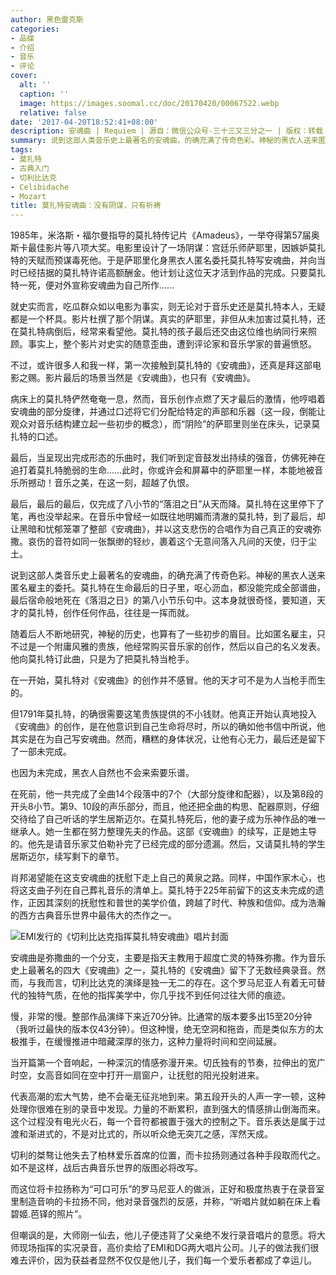 ```yaml
---
author: 黑色雷克斯
categories:
- 品碟
- 介绍
- 音乐
- 评论
cover:
  alt: ''
  caption: ''
  image: https://images.soomal.cc/doc/20170420/00067522.webp
  relative: false
date: '2017-04-20T18:52:41+08:00'
description: 安魂曲 | Requiem | 源自：微信公众号-三十三又三分之一 | 版权：转载 |  平均/总评分：10.00/30
summary: 说到这部人类音乐史上最著名的安魂曲，的确充满了传奇色彩。神秘的黑衣人送来匿名雇主的委托。莫扎特在生命最后的日子里，呕心沥血，都没能完成全部谱曲，最后宿命般地死在《落泪之日》的第八小节乐句中。这本身就很奇怪，要知道，天才的莫扎特，创作任何作品，往往是一挥而就……
tags:
- 莫扎特
- 古典入门
- 切利比达克
- Celibidache
- Mozart
title: 莫扎特安魂曲：没有阴谋，只有祈祷
---
```


1985年，米洛斯・福尔曼指导的莫扎特传记片《Amadeus》，一举夺得第57届奥斯卡最佳影片等八项大奖。电影里设计了一场阴谋：宫廷乐师萨耶里，因嫉妒莫扎特的天赋而预谋毒死他。于是萨耶里化身黑衣人匿名委托莫扎特写安魂曲，并向当时已经拮据的莫扎特许诺高额酬金。他计划让这位天才活到作品的完成。只要莫扎特一死，便对外宣称安魂曲为自己所作……

就史实而言，吃瓜群众如以电影为事实，则无论对于音乐史还是莫扎特本人，无疑都是一个杯具。影片杜撰了那个阴谋。真实的萨耶里，非但从未加害过莫扎特，还在莫扎特病倒后，经常来看望他。莫扎特的孩子最后还交由这位维也纳同行来照顾。事实上，整个影片对史实的随意歪曲，遭到评论家和音乐学家的普遍愤怒。

不过，或许很多人和我一样，第一次接触到莫扎特的《安魂曲》，还真是拜这部电影之赐。影片最后的场景当然是《安魂曲》，也只有《安魂曲》。

病床上的莫扎特俨然奄奄一息，然而，音乐创作点燃了天才最后的激情，他哼唱着安魂曲的部分旋律，并通过口述将它们分配给特定的声部和乐器（这一段，倒能让观众对音乐结构建立起一些初步的概念），而“阴险”的萨耶里则坐在床头，记录莫扎特的口述。

最后，当呈现出完成形态的乐曲时，我们听到定音鼓发出持续的强音，仿佛死神在追打着莫扎特脆弱的生命……此时，你或许会和屏幕中的萨耶里一样，本能地被音乐所撼动！音乐之美，在这一刻，超越了仇恨。

最后，最后的最后，仅完成了八小节的“落泪之日”从天而降。莫扎特在这里停下了笔，再也没举起来。在音乐中曾经一如既往地明媚而清澈的莫扎特，到了最后，却让黑暗和忧郁笼罩了整部《安魂曲》，并以这支悲伤的合唱作为自己真正的安魂弥撒。哀伤的音符如同一张飘缈的轻纱，裹着这个无意间落入凡间的天使，归于尘土。

说到这部人类音乐史上最著名的安魂曲，的确充满了传奇色彩。神秘的黑衣人送来匿名雇主的委托。莫扎特在生命最后的日子里，呕心沥血，都没能完成全部谱曲，最后宿命般地死在《落泪之日》的第八小节乐句中。这本身就很奇怪，要知道，天才的莫扎特，创作任何作品，往往是一挥而就。

随着后人不断地研究，神秘的历史，也算有了一些初步的眉目。比如匿名雇主，只不过是一个附庸风雅的贵族，他经常购买音乐家的创作，然后以自己的名义发表。他向莫扎特订此曲，只是为了把莫扎特当枪手。

在一开始，莫扎特对《安魂曲》的创作并不感冒。他的天才可不是为人当枪手而生的。

但1791年莫扎特，的确很需要这笔贵族提供的不小钱财。他真正开始认真地投入《安魂曲》的创作，是在他意识到自己生命将尽时，所以的确如他书信中所说，他其实是在为自己写安魂曲。然而，糟糕的身体状况，让他有心无力，最后还是留下了一部未完成。

也因为未完成，黑衣人自然也不会来索要乐谱。

在死前，他一共完成了全曲14个段落中的7个（大部分旋律和配器），以及第8段的开头8小节。第9、10段的声乐部分，而且，他还把全曲的构思、配器原则，仔细交待给了自己听话的学生居斯迈尔。在莫扎特死后，他的妻子成为乐神作品的唯一继承人。她一生都在努力整理先夫的作品。这部《安魂曲》的续写，正是她主导的。他先是请音乐家艾伯勒补完了已经完成的部分遗漏。然后，又请莫扎特的学生居斯迈尔，续写剩下的章节。

肖邦渴望能在这支安魂曲的抚慰下走上自己的黄泉之路。同样，中国作家木心，也将这支曲子列在自己葬礼音乐的清单上。莫扎特于225年前留下的这支未完成的遗作，正因其深刻的抚慰性和普世的美学价值，跨越了时代、种族和信仰。成为浩瀚的西方古典音乐世界中最伟大的杰作之一。

![EMI发行的《切利比达克指挥莫扎特安魂曲》唱片封面](https://images.soomal.cc/doc/20170420/00067521_01.webp)





安魂曲是弥撒曲的一个分支，主要是指天主教用于超度亡灵的特殊弥撒。作为音乐史上最著名的四大《安魂曲》之一，莫扎特的《安魂曲》留下了无数经典录音。然而，与我而言，切利比达克的演绎是独一无二的存在。这个罗马尼亚人有着无可替代的独特气质，在他的指挥美学中，你几乎找不到任何过往大师的痕迹。

慢，非常的慢。整部作品演绎下来近70分钟。比通常的版本要多出15至20分钟（我听过最快的版本仅43分钟）。但这种慢，绝无空洞和拖沓，而是类似东方的太极推手，在缓慢推进中暗藏深厚的张力，这种力量将时间和空间延展。

当开篇第一个音响起，一种深沉的情感弥漫开来。切氏独有的节奏，拉伸出的宽广时空，女高音如同在空中打开一扇窗户，让抚慰的阳光投射进来。

代表高潮的宏大气势，绝不会毫无征兆地到来。第五段开头的人声一字一顿，这种处理你很难在别的录音中发现。力量的不断累积，直到强大的情感排山倒海而来。这个过程没有电光火石，每一个音符都被置于强大的控制之下。音乐表达是属于过渡和渐进式的，不是对比式的，所以听众绝无突兀之感，浑然天成。



切利的桀骜让他失去了柏林爱乐首席的位置，而卡拉扬则通过各种手段取而代之。如不是这样，战后古典音乐世界的版图必将改写。

而这位将卡拉扬称为“可口可乐”的罗马尼亚人的做派，正好和极度热衷于在录音室里制造音响的卡拉扬不同，他对录音强烈的反感，并称，“听唱片就如躺在床上看碧姬.芭铎的照片”。

但嘲讽的是，大师刚一仙去，他儿子便违背了父亲绝不发行录音唱片的意愿。将大师现场指挥的实况录音，高价卖给了EMI和DG两大唱片公司。儿子的做法我们很难去评价，因为获益者显然不仅仅是他儿子，我们每一个爱乐者都成了幸运儿。